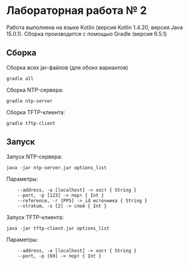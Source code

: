 # Лабораторная работа № 2
Работа выполнена на языке Kotlin (версия Kotlin 1.4.20, версия Java 15.0.1).
Сборка производится с помощью Gradle (версия 6.5.1)

## Сборка
Сборка всех jar-файлов (для обоих вариантов)
```
gradle all
```
Сборка NTP-сервера:

```
gradle ntp-server
```

Сборка TFTP-клиента:

```
gradle tftp-client
```

## Запуск
Запуск NTP-сервера:
```
java -jar ntp-server.jar options_list
```

Параметры:
```
    --address, -a [localhost] -> хост { String }
    --port, -p [123] -> порт { Int }
    --reference, -r [PPS] -> id источника { String }
    --stratum, -s [2] -> слой { Int }
```

Запуск TFTP-клиента:

```
java -jar tftp-client.jar options_list
```

Параметры:
```
    --address, -a [localhost] -> хост { String }
    --port, -p [69] -> порт { Int }
```
